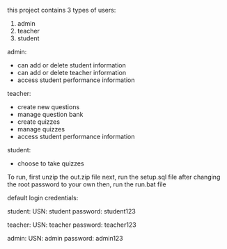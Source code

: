 this project contains 3 types of users:
1. admin
2. teacher
3. student

admin: 
- can add or delete student information
- can add or delete teacher information
- access student performance information

teacher:
- create new questions
- manage question bank
- create quizzes
- manage quizzes
- access student performance information

student:
- choose to take quizzes


To run,
first unzip the out.zip file
next, run the setup.sql file after changing the root password to your own
then, run the run.bat file


default login credentials:

student:
USN: student
password: student123

teacher:
USN: teacher
password: teacher123

admin:
USN: admin
password: admin123

